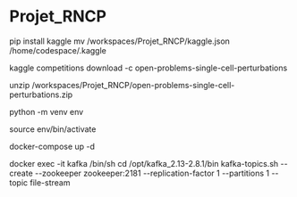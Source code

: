 # Projet_RNCP

pip install kaggle
mv /workspaces/Projet_RNCP/kaggle.json /home/codespace/.kaggle

kaggle competitions download -c open-problems-single-cell-perturbations

unzip /workspaces/Projet_RNCP/open-problems-single-cell-perturbations.zip
















python -m venv env 

source env/bin/activate


docker-compose up -d

docker exec -it kafka /bin/sh
cd /opt/kafka_2.13-2.8.1/bin
kafka-topics.sh --create --zookeeper zookeeper:2181 --replication-factor 1 --partitions 1 --topic file-stream